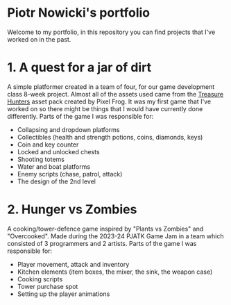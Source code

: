 # Piotr Nowicki's portfolio
Welcome to my portfolio, in this repository you can find projects that I've worked on in the past.
# 1. A quest for a jar of dirt
A simple platformer created in a team of four, for our game development class 8-week project. Almost all of the assets used came from the [Treasure Hunters](https://pixelfrog-assets.itch.io/treasure-hunters) asset pack created by Pixel Frog.
It was my first game that I've worked on so there might be things that I would have currently done differently. 
Parts of the game I was responsible for:
* Collapsing and dropdown platforms
* Collectibles (health and strength potions, coins, diamonds, keys)
* Coin and key counter
* Locked and unlocked chests
* Shooting totems
* Water and boat platforms
* Enemy scripts (chase, patrol, attack)
* The design of the 2nd level
# 2. Hunger vs Zombies
A cooking/tower-defence game inspired by "Plants vs Zombies" and "Overcooked". Made during the 2023-24 PJATK Game Jam in a team which consisted of 3 programmers and 2 artists.
Parts of the game I was responsible for:
* Player movement, attack and inventory
* Kitchen elements (item boxes, the mixer, the sink, the weapon case)
* Cooking scripts
* Tower purchase spot
* Setting up the player animations
